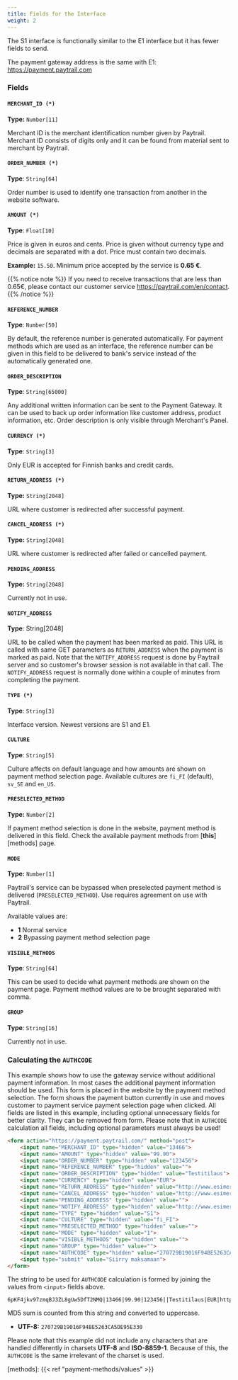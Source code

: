```yaml
---
title: Fields for the Interface
weight: 2
---
```


The S1 interface is functionally similar to the E1 interface but it has fewer fields to send.

The payment gateway address is the same with E1: <https://payment.paytrail.com>

### Fields

#### `MERCHANT_ID (*)`
**Type:** `Number[11]`

Merchant ID is the merchant identification number given by Paytrail. Merchant ID consists of digits only and it can be found from material sent to merchant by Paytrail.

#### `ORDER_NUMBER (*)`
**Type**: `String[64]`

Order number is used to identify one transaction from another in the website software.

#### `AMOUNT (*)`
**Type**: `Float[10]`

Price is given in euros and cents. Price is given without currency type and decimals are separated with a dot. Price must contain two decimals.

**Example:** `15.50`. Minimum price accepted by the service is **0.65 €**.

{{% notice note %}} If you need to receive transactions that are less than 0.65€, please contact our customer service <https://paytrail.com/en/contact>. {{% /notice %}}

#### `REFERENCE_NUMBER`
**Type**: `Number[50]`

By default, the reference number is generated automatically. For payment methods which are used as an interface, the reference number can be given in this field to be delivered to bank's service instead of the automatically generated one.

#### `ORDER_DESCRIPTION`
**Type**: `String[65000]`

Any additional written information can be sent to the Payment Gateway. It can be used to back up order information like customer address, product information, etc. Order description is only visible through Merchant's Panel.

#### `CURRENCY (*)`
**Type**: `String[3]`

Only EUR is accepted for Finnish banks and credit cards.

#### `RETURN_ADDRESS (*)`
**Type:** `String[2048]`

URL where customer is redirected after successful payment.

#### `CANCEL_ADDRESS (*)`
**Type:** `String[2048]`

URL where customer is redirected after failed or cancelled payment.

#### `PENDING_ADDRESS`
**Type:** `String[2048]`

Currently not in use.

#### `NOTIFY_ADDRESS`
**Type**: String[2048]

URL to be called when the payment has been marked as paid. This URL is called with same GET parameters as `RETURN_ADDRESS` when the payment is marked as paid. Note that the `NOTIFY_ADDRESS` request is done by Paytrail server and so customer's browser session is not available in that call. The `NOTIFY_ADDRESS` request is normally done within a couple of minutes from completing the payment.

#### `TYPE (*)`
**Type**: `String[3]`

Interface version. Newest versions are S1 and E1.

#### `CULTURE`
**Type**: `String[5]`

Culture affects on default language and how amounts are shown on payment method selection page. Available cultures are `fi_FI` (default), `sv_SE` and `en_US`.

#### `PRESELECTED_METHOD`
**Type:** `Number[2]`

If payment method selection is done in the website, payment method is delivered in this field. Check the available payment methods from [**this**][methods] page.

#### `MODE`
**Type:** `Number[1]`

Paytrail's service can be bypassed when preselected payment method is delivered (`PRESELECTED_METHOD`). Use requires agreement on use with Paytrail.

Available values are:

* **1** Normal service
* **2** Bypassing payment method selection page

#### `VISIBLE_METHODS`
**Type**: `String[64]`

This can be used to decide what payment methods are shown on the payment page. Payment method values are to be brought separated with comma.

#### `GROUP`
**Type**: `String[16]`

Currently not in use.

### Calculating the `AUTHCODE`

This example shows how to use the gateway service without additional payment information. In most cases the additional payment information should be used. This form is placed in the website by the payment method selection. The form shows the payment button currently in use and moves customer to payment service payment selection page when clicked. All fields are listed in this example, including optional unnecessary fields for better clarity. They can be removed from form. Please note that in `AUTHCODE` calculation all fields, including optional parameters must always be used!

```html
<form action="https://payment.paytrail.com/" method="post">
    <input name="MERCHANT_ID" type="hidden" value="13466">
    <input name="AMOUNT" type="hidden" value="99.90">
    <input name="ORDER_NUMBER" type="hidden" value="123456">
    <input name="REFERENCE_NUMBER" type="hidden" value="">
    <input name="ORDER_DESCRIPTION" type="hidden" value="Testitilaus">
    <input name="CURRENCY" type="hidden" value="EUR">
    <input name="RETURN_ADDRESS" type="hidden" value="http://www.esimerkki.fi/success">
    <input name="CANCEL_ADDRESS" type="hidden" value="http://www.esimerkki.fi/cancel">
    <input name="PENDING_ADDRESS" type="hidden" value="">
    <input name="NOTIFY_ADDRESS" type="hidden" value="http://www.esimerkki.fi/notify">
    <input name="TYPE" type="hidden" value="S1">
    <input name="CULTURE" type="hidden" value="fi_FI">
    <input name="PRESELECTED_METHOD" type="hidden" value="">
    <input name="MODE" type="hidden" value="1">
    <input name="VISIBLE_METHODS" type="hidden" value="">
    <input name="GROUP" type="hidden" value="">
    <input name="AUTHCODE" type="hidden" value="270729B19016F94BE5263CA5DE95E330">
    <input type="submit" value="Siirry maksamaan">
</form>
```

The string to be used for `AUTHCODE` calculation is formed by joining the values from `<input>` fields above.

```plain
6pKF4jkv97zmqBJ3ZL8gUw5DfT2NMQ|13466|99.90|123456||Testitilaus|EUR|http://www.esimerkki.fi/success|http://www.esimerkki.fi/cancel||http://www.esimerkki.fi/notify|S1|fi_FI||1||
```

MD5 sum is counted from this string and converted to uppercase.

* **UTF-8:** `270729B19016F94BE5263CA5DE95E330`

Please note that this example did not include any characters that are handled differently in charsets **UTF-8** and **ISO-8859-1**. Because of this, the `AUTHCODE` is the same irrelevant of the charset is used.

[methods]: {{< ref "payment-methods/values" >}}
